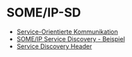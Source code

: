 # SOME/IP-SD

  - [Service-Orientierte Kommunikation](./04_someip-sd/01_soa.md)
  - [SOME/IP Service Discovery - Beispiel](./04_someip-sd/02_sd.md)
  - [Service Discovery Header](./04_someip-sd/03_sd-header.md)
